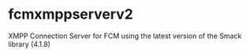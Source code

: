 # fcmxmppserverv2
XMPP Connection Server for FCM using the latest version of the Smack library (4.1.8)
